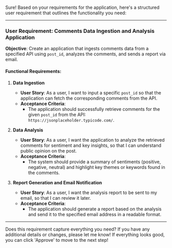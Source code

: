 Sure! Based on your requirements for the application, here's a structured user requirement that outlines the functionality you need:

---

### User Requirement: Comments Data Ingestion and Analysis Application

**Objective**: Create an application that ingests comments data from a specified API using `post_id`, analyzes the comments, and sends a report via email.

#### Functional Requirements:

1. **Data Ingestion**
   - **User Story**: As a user, I want to input a specific `post_id` so that the application can fetch the corresponding comments from the API.
   - **Acceptance Criteria**:
     - The application should successfully retrieve comments for the given `post_id` from the API: `https://jsonplaceholder.typicode.com/`.

2. **Data Analysis**
   - **User Story**: As a user, I want the application to analyze the retrieved comments for sentiment and key insights, so that I can understand public opinion on the post.
   - **Acceptance Criteria**:
     - The system should provide a summary of sentiments (positive, negative, neutral) and highlight key themes or keywords found in the comments.

3. **Report Generation and Email Notification**
   - **User Story**: As a user, I want the analysis report to be sent to my email, so that I can review it later.
   - **Acceptance Criteria**:
     - The application should generate a report based on the analysis and send it to the specified email address in a readable format.

---

Does this requirement capture everything you need? If you have any additional details or changes, please let me know! If everything looks good, you can click 'Approve' to move to the next step!